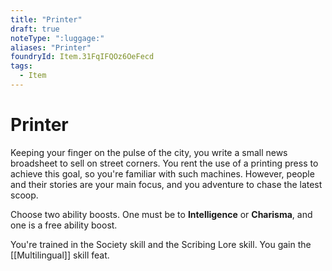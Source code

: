 ```yaml
---
title: "Printer"
draft: true
noteType: ":luggage:"
aliases: "Printer"
foundryId: Item.31FqIFQOz6OeFecd
tags:
  - Item
---
```


# Printer

Keeping your finger on the pulse of the city, you write a small news broadsheet to sell on street corners. You rent the use of a printing press to achieve this goal, so you're familiar with such machines. However, people and their stories are your main focus, and you adventure to chase the latest scoop.

Choose two ability boosts. One must be to **Intelligence** or **Charisma**, and one is a free ability boost.

You're trained in the Society skill and the Scribing Lore skill. You gain the [[Multilingual]] skill feat.
